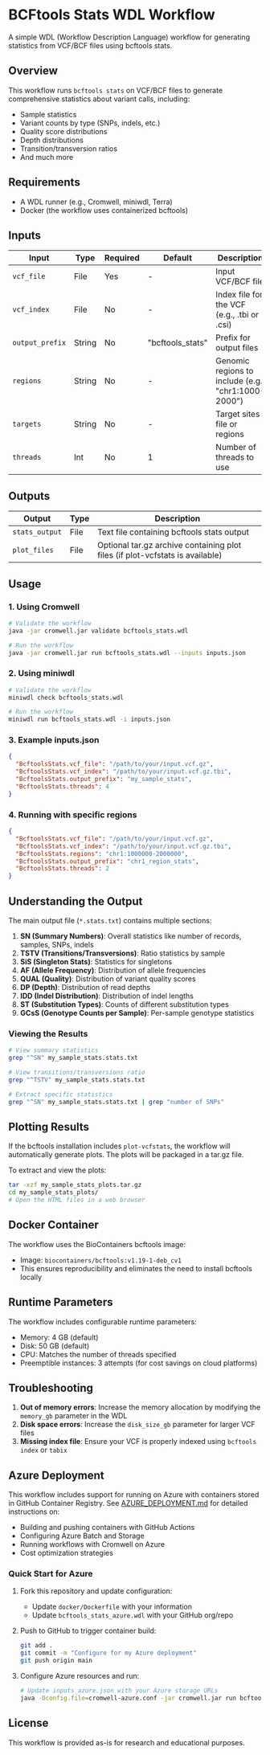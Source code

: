 # BCFtools Stats WDL Workflow

A simple WDL (Workflow Description Language) workflow for generating statistics from VCF/BCF files using bcftools stats.

## Overview

This workflow runs `bcftools stats` on VCF/BCF files to generate comprehensive statistics about variant calls, including:
- Sample statistics
- Variant counts by type (SNPs, indels, etc.)
- Quality score distributions
- Depth distributions
- Transition/transversion ratios
- And much more

## Requirements

- A WDL runner (e.g., Cromwell, miniwdl, Terra)
- Docker (the workflow uses containerized bcftools)

## Inputs

| Input | Type | Required | Default | Description |
|-------|------|----------|---------|-------------|
| `vcf_file` | File | Yes | - | Input VCF/BCF file |
| `vcf_index` | File | No | - | Index file for the VCF (e.g., .tbi or .csi) |
| `output_prefix` | String | No | "bcftools_stats" | Prefix for output files |
| `regions` | String | No | - | Genomic regions to include (e.g., "chr1:1000-2000") |
| `targets` | String | No | - | Target sites file or regions |
| `threads` | Int | No | 1 | Number of threads to use |

## Outputs

| Output | Type | Description |
|--------|------|-------------|
| `stats_output` | File | Text file containing bcftools stats output |
| `plot_files` | File | Optional tar.gz archive containing plot files (if plot-vcfstats is available) |

## Usage

### 1. Using Cromwell

```bash
# Validate the workflow
java -jar cromwell.jar validate bcftools_stats.wdl

# Run the workflow
java -jar cromwell.jar run bcftools_stats.wdl --inputs inputs.json
```

### 2. Using miniwdl

```bash
# Validate the workflow
miniwdl check bcftools_stats.wdl

# Run the workflow
miniwdl run bcftools_stats.wdl -i inputs.json
```

### 3. Example inputs.json

```json
{
  "BcftoolsStats.vcf_file": "/path/to/your/input.vcf.gz",
  "BcftoolsStats.vcf_index": "/path/to/your/input.vcf.gz.tbi",
  "BcftoolsStats.output_prefix": "my_sample_stats",
  "BcftoolsStats.threads": 4
}
```

### 4. Running with specific regions

```json
{
  "BcftoolsStats.vcf_file": "/path/to/your/input.vcf.gz",
  "BcftoolsStats.vcf_index": "/path/to/your/input.vcf.gz.tbi",
  "BcftoolsStats.regions": "chr1:1000000-2000000",
  "BcftoolsStats.output_prefix": "chr1_region_stats",
  "BcftoolsStats.threads": 2
}
```

## Understanding the Output

The main output file (`*.stats.txt`) contains multiple sections:

1. **SN (Summary Numbers)**: Overall statistics like number of records, samples, SNPs, indels
2. **TSTV (Transitions/Transversions)**: Ratio statistics by sample
3. **SiS (Singleton Stats)**: Statistics for singletons
4. **AF (Allele Frequency)**: Distribution of allele frequencies
5. **QUAL (Quality)**: Distribution of variant quality scores
6. **DP (Depth)**: Distribution of read depths
7. **IDD (Indel Distribution)**: Distribution of indel lengths
8. **ST (Substitution Types)**: Counts of different substitution types
9. **GCsS (Genotype Counts per Sample)**: Per-sample genotype statistics

### Viewing the Results

```bash
# View summary statistics
grep "^SN" my_sample_stats.stats.txt

# View transitions/transversions ratio
grep "^TSTV" my_sample_stats.stats.txt

# Extract specific statistics
grep "^SN" my_sample_stats.stats.txt | grep "number of SNPs"
```

## Plotting Results

If the bcftools installation includes `plot-vcfstats`, the workflow will automatically generate plots. The plots will be packaged in a tar.gz file.

To extract and view the plots:

```bash
tar -xzf my_sample_stats_plots.tar.gz
cd my_sample_stats_plots/
# Open the HTML files in a web browser
```

## Docker Container

The workflow uses the BioContainers bcftools image:
- Image: `biocontainers/bcftools:v1.19-1-deb_cv1`
- This ensures reproducibility and eliminates the need to install bcftools locally

## Runtime Parameters

The workflow includes configurable runtime parameters:
- Memory: 4 GB (default)
- Disk: 50 GB (default)
- CPU: Matches the number of threads specified
- Preemptible instances: 3 attempts (for cost savings on cloud platforms)

## Troubleshooting

1. **Out of memory errors**: Increase the memory allocation by modifying the `memory_gb` parameter in the WDL
2. **Disk space errors**: Increase the `disk_size_gb` parameter for larger VCF files
3. **Missing index file**: Ensure your VCF is properly indexed using `bcftools index` or `tabix`

## Azure Deployment

This workflow includes support for running on Azure with containers stored in GitHub Container Registry. See [AZURE_DEPLOYMENT.md](AZURE_DEPLOYMENT.md) for detailed instructions on:

- Building and pushing containers with GitHub Actions
- Configuring Azure Batch and Storage
- Running workflows with Cromwell on Azure
- Cost optimization strategies

### Quick Start for Azure

1. Fork this repository and update configuration:
   - Update `docker/Dockerfile` with your information
   - Update `bcftools_stats_azure.wdl` with your GitHub org/repo

2. Push to GitHub to trigger container build:
   ```bash
   git add .
   git commit -m "Configure for my Azure deployment"
   git push origin main
   ```

3. Configure Azure resources and run:
   ```bash
   # Update inputs_azure.json with your Azure storage URLs
   java -Dconfig.file=cromwell-azure.conf -jar cromwell.jar run bcftools_stats_azure.wdl --inputs inputs_azure.json
   ```

## License

This workflow is provided as-is for research and educational purposes.

